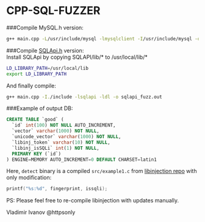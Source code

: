 # CPP-SQL-FUZZER

###Compile MySQL.h version:  
```bash
g++ main.cpp -L/usr/include/mysql -lmysqlclient -I/usr/include/mysql -o mysql_fuzz.out 
```

###Compile [SQLApi.h](http://www.sqlapi.com/Download/index.html) version:    
Install SQLApi by copying SQLAPI/lib/* to /usr/local/lib/*  
```bash
LD_LIBRARY_PATH=/usr/local/lib
export LD_LIBRARY_PATH
```
And finally compile:  
```bash
g++ main.cpp -I./include -lsqlapi -ldl -o sqlapi_fuzz.out 
```

###Example of output DB:
```sql
CREATE TABLE `good` (
  `id` int(100) NOT NULL AUTO_INCREMENT,
  `vector` varchar(1000) NOT NULL,
  `unicode_vector` varchar(1000) NOT NULL,
  `libinj_token` varchar(10) NOT NULL,
  `libinj_isSQLi` int(1) NOT NULL,
  PRIMARY KEY (`id`)
) ENGINE=MEMORY AUTO_INCREMENT=0 DEFAULT CHARSET=latin1
```

Here, `detect` binary is a compiled `src/example1.c` from [libinjection repo](https://github.com/client9/libinjection) with only modification:
```c++
printf("%s:%d", fingerprint, issqli);
```
PS: Please feel free to re-compile libinjection with updates manually.

Vladimir Ivanov @httpsonly

